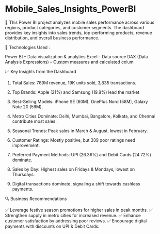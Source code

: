 # Mobile_Sales_Insights_PowerBI
📌 This Power BI project analyzes mobile sales performance across various regions, product categories, and customer segments. The dashboard provides key insights into sales trends, top-performing products, revenue distribution, and overall business performance.

🔧 Technologies Used :

Power BI – Data visualization & analytics
Excel – Data source
DAX (Data Analysis Expressions) – Custom measures and calculated colum

📈 Key Insights from the Dashboard

1) Total Sales: 769M revenue, 19K units sold, 3,835 transactions.

2) Top Brands: Apple (21%) and Samsung (19.8%) lead the market.

3) Best-Selling Models: iPhone SE (60M), OnePlus Nord (58M), Galaxy Note 20 (56M).

4) Metro Cities Dominate: Delhi, Mumbai, Bangalore, Kolkata, and Chennai contribute most sales.

5) Seasonal Trends: Peak sales in March & August, lowest in February.

6) Customer Ratings: Mostly positive, but 309 poor ratings need improvement.

7) Preferred Payment Methods: UPI (26.36%) and Debit Cards (24.72%) dominate.

8) Sales by Day: Highest sales on Fridays & Mondays, lowest on Thursdays.

9) Digital transactions dominate, signaling a shift towards cashless payments.

🔍 Business Recommendations

✅ Leverage festive season promotions for higher sales in peak months.
✅ Strengthen supply in metro cities for increased revenue.
✅ Enhance customer satisfaction by addressing poor reviews.
✅ Encourage digital payments with discounts on UPI & Debit Cards.
